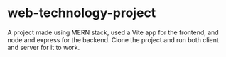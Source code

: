 # web-technology-project
A project made using MERN stack, used a Vite app for the frontend, and node and express for the backend.
Clone the project and run both client and server for it to work.
